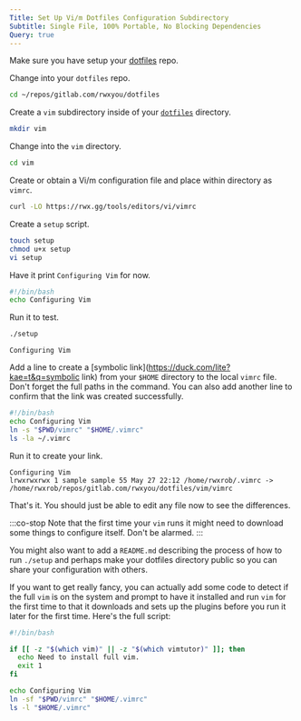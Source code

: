 ```yaml
---
Title: Set Up Vi/m Dotfiles Configuration Subdirectory
Subtitle: Single File, 100% Portable, No Blocking Dependencies
Query: true
---
```


Make sure you have setup your [dotfiles](../) repo.

Change into your `dotfiles` repo.

```sh
cd ~/repos/gitlab.com/rwxyou/dotfiles
```

Create a `vim` subdirectory inside of your [`dotfiles`](../) directory.

```sh
mkdir vim
```

Change into the `vim` directory.

```sh
cd vim
```

Create or obtain a Vi/m configuration file and place within directory as `vimrc`.

```sh
curl -LO https://rwx.gg/tools/editors/vi/vimrc
```

Create a `setup` script.

```sh
touch setup
chmod u+x setup
vi setup
```

Have it print `Configuring Vim` for now.

```sh
#!/bin/bash
echo Configuring Vim
```

Run it to test.

```sh
./setup
```
```{.out}
Configuring Vim
```

Add a line to create a [symbolic link](https://duck.com/lite?kae=t&q=symbolic link) from your `$HOME` directory to the local `vimrc` file. Don't forget the full paths in the command. You can also add another line to confirm that the link was created successfully.

```sh
#!/bin/bash
echo Configuring Vim
ln -s "$PWD/vimrc" "$HOME/.vimrc"
ls -la ~/.vimrc
```

Run it to create your link.

```{.out}
Configuring Vim
lrwxrwxrwx 1 sample sample 55 May 27 22:12 /home/rwxrob/.vimrc -> /home/rwxrob/repos/gitlab.com/rwxyou/dotfiles/vim/vimrc
```

That's it. You should just be able to edit any file now to see the differences.

:::co-stop
Note that the first time your `vim` runs it might need to download some things to configure itself. Don't be alarmed.
:::

You might also want to add a `README.md` describing the process of how to run `./setup` and perhaps make your dotfiles directory public so you can share your configuration with others.

If you want to get really fancy, you can actually add some code to detect if the full `vim` is on the system and prompt to have it installed and run `vim` for the first time to that it downloads and sets up the plugins before you run it later for the first time. Here's the full script:

```sh
#!/bin/bash

if [[ -z "$(which vim)" || -z "$(which vimtutor)" ]]; then
  echo Need to install full vim.
  exit 1
fi

echo Configuring Vim
ln -sf "$PWD/vimrc" "$HOME/.vimrc"
ls -l "$HOME/.vimrc"
```

